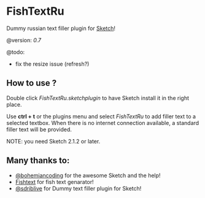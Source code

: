 # FishTextRu
Dummy russian text filler plugin for [Sketch](http://www.bohemiancoding.com/sketch/)!

@version: *0.7*

@todo:
* fix the resize issue (refresh?)

## How to use ?

Double click *FishTextRu.sketchplugin* to have Sketch install it in the right place.

Use **ctrl + t** or the plugins menu and select *FishTextRu* to add filler text to a selected textbox.
When there is no internet connection available, a standard filler text will be provided.

NOTE: you need Sketch 2.1.2 or later.

## Many thanks to:
* [@bohemiancoding](https://twitter.com/bohemiancoding) for the awesome Sketch and the help!
* [Fishtext](http://fishtext.ru/) for fish text genarator!
* [@sdriblive](https://github.com/sdrib) for Dummy text filler plugin for Sketch!

